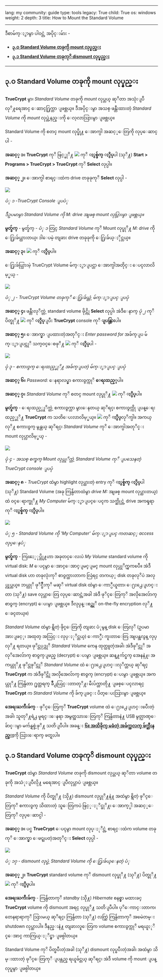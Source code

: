 

---

lang: my
community: guide
type: tools
legacy: True
child: True
os: windows
weight: 2
depth: 3
title: How to Mount the Standard Volume

---

ဒီစာမ်က္ႏွာမွာ ပါဝင္တဲ့ အပိုင္းမ်ား -

- [**၃.ဝ Standard Volume တခုကို mount လုပ္နည္း**](#3.0)
- [**၃.၁ Standard Volume တခုကုိ dismount လုပ္နည္း**](#3.1)

-------

<a name="3.0"></a>
## ၃.ဝ Standard Volume တခုကို mount လုပ္နည္း ##

**TrueCrypt** မွာ၊ *Standard Volume* တခုကို *mount* လုပ္တယ္ ဆုိတာ အသုံးျပဳလုိ႔ရေအာင္ ေဆာင္႐ြက္တာ ျဖစ္တယ္။ ဒီအပိုင္းမွာ အသစ္ ဖန္တီးထားတဲ့ *Standard Volume* ကို *mount* လုပ္တဲ့နည္းကို ေလ့လာသြားမွာ ျဖစ္တယ္။

Standard Volume ကို စတင္ mount လုပ္ဖို႔ ေအာက္ပါ အဆင့္ေတြကို လုပ္ေဆာင္ပါ -

**အဆင့္ ၁**။ **TrueCrypt** ကုိ ဖြင့္ဖုိ႔ ![](/sbox/screen/truecrypt-en/52.png) ကုိ **ႏွစ္ခ်က္ ႏွိပ္**ပါ (သုိ႔) **Start > Programs > TrueCrypt > TrueCrypt** ကုိ **Select** လုပ္ပါ။

**အဆင့္ ၂**။ ေအာက္ပါ စာရင္းထဲက drive တခုခုကုိ **Select** လုပ္ပါ -

![](/sbox/screen/truecrypt-my/12.png)

*ပံု ၁ -TrueCrypt Console ျပပံု*

*ဒီဥပမာမွာ Standard Volume ကို M: drive အျဖစ္ mount လုပ္သြားမွာ ျဖစ္တယ္။*

**မွတ္ခ်က္** - မွတ္ခ်က္ - *ပံု ၁* တြင္ *Standard Volume* ကုိ Mount လုပ္ဖုိ႔ *M: drive* ကို ေ႐ြးခ်ယ္ထားတယ္၊ ဒါေပမဲ့ တျခား drive တခုခုကို ေ႐ြးခ်ယ္ႏိုင္တယ္။

**အဆင့္ ၃**။ ![](/sbox/screen/truecrypt-my/17.png) ကုိ **ႏွိပ္**ပါ။ 

ေ႐ြးခ်ယ္သြားမဲ့ TrueCrypt Volume မ်က္ႏွာျပင္ဟာ ေအာက္ပါအတိုင္း ေပၚလာလိမ့္မယ္ -

![](/sbox/screen/truecrypt-my/29.png)

*ပံု ၂ - TrueCrypt Volume တခုကုိ ေ႐ြးခ်ယ္တဲ့ မ်က္ႏွာျပင္ ျပပုံ*

**အဆင့္ ၄**။ ဖန္တီးလုိက္တဲ့ standard volume ဖိုင္ကို **Select** လုပ္ပါ၊ အဲဒီေနာက္ *ပုံ ၂* ကုိ ပိတ္ဖုိ႔ ![](/sbox/screen/truecrypt-my/30.png) ကုိ **ႏွိပ္**ျပီး **TrueCrypt** console ကုိ **ျပန္သြား**ပါ။

**အဆင့္ ၅**။ ေအာက္မွာ ျပထားတဲ့အတုိင္း *Enter password for* အခ်က္ျပ မ်က္ႏွာျပင္ကုိ သက္၀င္ေစဖုိ႔ ![](/sbox/screen/truecrypt-my/31.png) ကုိ  **ႏွိပ္**ပါ -

![](/sbox/screen/truecrypt-my/32.png)

*ပုံ ၃ - စကား၀ွက္ ေရးထည့္ဖုိ႔ အခ်က္ျပတဲ့ မ်က္ႏွာျပင္ ျပပုံ*

**အဆင့္ ၆**။ *Password:* ေနရာလပ္မွာ စကား၀ွက္ကုိ **ေရးထည့္**ပါ။

**အဆင့္ ၇**။ *Standard Volume* ကုိ စတင္ mount လုပ္ဖုိ႔ ![](/sbox/screen/truecrypt-my/33.png)  ကုိ **ႏွိပ္**ပါ။ 

**မွတ္ခ်က္** - ေရးထည့္လုိက္တဲ့ စကား၀ွက္ဟာ မွားေနတယ္ ဆုိရင္၊ စကား၀ွက္ကို ျပန္ေရးထည့္ဖုိ႔ **TrueCrypt** က သတိေပးလာလိမ့္မယ္။ ![](/sbox/screen/truecrypt-en/00.png) ကုိ **ႏွိပ္**လုိက္ပါ။ အကယ္လုိ႔ စကား၀ွက္ မွန္တယ္ ဆုိရင္၊ *Standard Volume* ကုိ ေအာက္ပါအတုိင္း mount လုပ္လာလိမ့္မယ္ -

![](/sbox/screen/truecrypt-my/34.png)

*ပုံ ၄ - အသစ္ စက္စက္ Mount လုပ္လုိက္တဲ့ Standard Volume ကုိ ျပသေနတဲ့ TrueCrypt console ျပပုံ*

**အဆင့္ ၈** - *TrueCrypt* ထဲမွာ highlight လုပ္ထားတဲ့ entry ကုိ **ႏွစ္ခ်က္ ႏွိပ္**ပါ (သုိ႔) Standard Volume (အခု ကြန္ပ်ဴတာထဲမွာ *drive M:* အျဖစ္ mount လုပ္ထားတယ္) ထဲ ၀င္ေရာက္ဖုိ႔ *My Computer* မ်က္ႏွာျပင္ေပၚက သက္ဆိုင္တဲ့ drive အကၡရာကုိ **ႏွစ္ခ်က္ ႏွိပ္**ပါ။ 

![](/sbox/screen/truecrypt-en/35.png)

*ပံု ၅ - Standard Volume ကို 'My Computer' မ်က္ႏွာျပင္ ကတဆင့္ access လုပ္ေနပံု*

**မွတ္ခ်က္** - ကြၽႏ္ုပ္တို႔ဟာ အခုတင္ေလးပဲ *My Volume* standard volume ကို virtual disk: *M* ေပၚမွာ ေအာင္ေအာင္ျမင္ျမင္ mount လုပ္လုိက္ၾကၿပီ။ အဲဒီ virtual disk ဟာ တခုလုံးကုိ စာ၀ွက္ထားတာက လြဲရင္ တကယ့္ disk တခုလုိပဲ အလုပ္လုပ္တယ္။ ဘယ္လုိ ဖုိင္မ်ိဳးကုိ မဆုိ virtual disk ထဲမွာ ေကာ္ပီယူတာ၊ ေ႐ႊ႕ေျပာင္းတာ (သုိ႔) save လုပ္တာေတြ လုပ္ေဆာင္တဲ့အခါ အဲဒီ ဖုိင္ေတြကုိ အလိုအေလ်ာက္ စာ၀ွက္ (encrypt) ေပးမွာ ျဖစ္တယ္။ ဒီလုပ္ငန္းစဥ္ကုိ on-the-fly encryption လုိ႔ ေခၚတယ္။)

*Standard Volume* ထဲမွာ ရွိတဲ့ ဖိုင္ေတြကို တျခား ပံုမွန္ disk ေတြလုိ (ဥပမာ အားျဖင့္၊ အထုတ္ အသြင္း လုပ္ႏုိင္တယ္) ေကာ္ပီး ကူးတာေတြ အျပန္အလွန္ လုပ္လုိ႔ ရတယ္။ ဖုိင္တပုဒ္ကုိ *Standard Volume* ကေန ထုတ္ယူတဲ့အခါ၊ အဲဒီဖုိင္ကုိ အလုိအေလ်ာက္ စာ၀ွက္ျဖည္ (decrypt) ေပးမွာ ျဖစ္တယ္။ ဆန္႔က်င္ဖက္ အေနနဲ႔၊ အကယ္လုိ႔ ဖုိင္တဖုိင္ကုိ *Standard Volume* ထဲ ေ႐ႊ႕ေျပာင္းလုိက္တယ္ ဆုိရင္ **TrueCrypt** က အဲဒီဖုိင္ကို အလိုအေလ်ာက္ စာ၀ွက္ (encrypt) ေပးမွာ ျဖစ္တယ္။ အကယ္လုိ႔ ကြန္ပ်ဴတာ ႐ုတ္တရက္ ခ်ိဳ႕ယြင္းတာတုိ႔၊ မီးပ်က္တာတို႔ ျဖစ္ေပၚလာရင္ **TrueCrypt** က *Standard Volume* ကို ခ်က္ျခင္း ပိတ္ေပးသြားမွာ ျဖစ္တယ္။

**အေရးႀကီးခ်က္** - ဖုိင္ေတြကုိ **TrueCrypt** volume ထဲ ေ႐ႊ႕ေျပာင္းၿပီးတဲ့အခါ၊ သူတုိ႔ရဲ႕ မူရင္းေနရာ အမွတ္အသားေတြကုိ ကြန္ပ်ဴတာနဲ႔ USB မွတ္ဉာဏ္ေခ်ာင္းမွာ မက်န္ရစ္ခဲ့ဖုိ႔ သတိျပဳပါ။ အခန္း [**၆။ အထိခိုက္ မခံတဲ့ အခ်က္အလက္ ဖ်က္ဆီးနည္း**](/en/chapter-6)ကို သြားေရာက္ ဖတ္ရႈပါ။

<a name="3.1"></a>
## ၃.၁ Standard Volume တခုကုိ dismount လုပ္နည္း ##

**TrueCrypt** ထဲမွာ *Standard Volume* တခုကို dismount လုပ္တယ္ ဆုိတာ volume တခုကို အသံုးျပဳလို႔ မရေအာင္ ျပဳလုပ္တာပဲ ျဖစ္တယ္။

*Standard Volume* ကို ပိတ္ဖုိ႔ (သို႔) dismount လုပ္ဖုိ႔နဲ႔ အထဲမွာ ရွိတဲ့ ဖုိင္ေတြကုိ စကား၀ွက္ သိထားတဲ့ သူေတြကပဲ ဖြင့္ႏုိင္ဖုိ႔၊ ေအာက္္ပါ အဆင့္ေတြကုိ လုပ္ေဆာင္ပါ -

**အဆင့္ ၁**။ ပင္မ **TrueCrypt** ေပၚမွာ mount လုပ္ႏုိင္တဲ့ စာရင္းထဲက volume တခုကုိ ေအာက္မွာ ေဖၚျပတဲ့အတုိင္း **Select** လုပ္ပါ -

![](/sbox/screen/truecrypt-my/34.png)

*ပံု ၁၇ - dismount လုပ္မဲ့ Standard Volume ကို ေ႐ြးခ်ယ္ေနတဲ့ ပံု*

**အဆင့္ ၂**။ **TrueCrypt** standard volume ကုိ dismount လုပ္ဖုိ႔ (သုိ႔) ပိတ္ဖုိ႔ ![](/sbox/screen/truecrypt-my/49.png) ကုိ **ႏွိပ္**ပါ။

**အေရးႀကီးခ်က္** - ကြန္ပ်ဴတာကုိ *standby* (သို႔) *Hibernate* စနစ္မွာ မထားခင္ **TrueCrypt** volume ကို dismount အရင္ လုပ္ဖုိ႔ သတိျပဳပါ။ ပုိေကာင္းတာက၊ တေနရာရာကုိ သြားမယ္ ဆုိရင္၊ ကြန္ပ်ဴတာ (သုိ႔) လက္ဆြဲ ကြန္ပ်ဴတာကုိ အၿမဲတမ္း shutdown လုပ္ထားပါ။ ဒီနည္းနဲ႔ တျခားလူေတြက volume စကား၀ွက္ကုိ မရယူႏုိင္ေအာင္ ကာကြယ္ႏုိင္မွာ ျဖစ္ပါတယ္။ 

Standard Volume ကုိ ပိတ္ၿပီးတဲ့အခါ (သုိ႔) dismount လုပ္ၿပီးတဲ့အခါ၊ အထဲမွာ သိမ္းထားတဲ့ ဖုိင္ေတြကုိ ျပန္လည္ ရယူခ်င္တယ္ ဆုိရင္၊ အဲဒီ volume ကို mount ျပန္လုပ္ရမွာ ျဖစ္ပါတယ္။


